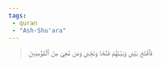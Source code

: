 ```yaml
---
tags: 
 - quran 
 - "Ash-Shu'ara"
---
```


> فَٱفۡتَحۡ بَيۡنِي وَبَيۡنَهُمۡ فَتۡحٗا وَنَجِّنِي وَمَن مَّعِيَ مِنَ ٱلۡمُؤۡمِنِينَ
